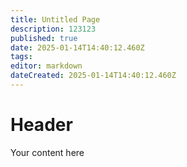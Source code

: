 ```yaml
---
title: Untitled Page
description: 123123
published: true
date: 2025-01-14T14:40:12.460Z
tags: 
editor: markdown
dateCreated: 2025-01-14T14:40:12.460Z
---
```


# Header
Your content here